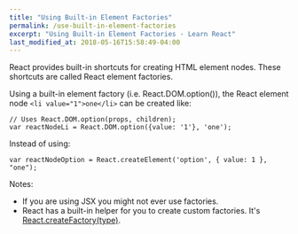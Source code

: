 ```yaml
---
title: "Using Built-in Element Factories"
permalink: /use-built-in-element-factories
excerpt: "Using Built-in Element Factories - Learn React"
last_modified_at: 2018-05-16T15:58:49-04:00
---
```


React provides built-in shortcuts for creating HTML element nodes. These shortcuts are called React element factories.

Using a built-in element factory (i.e. React.DOM.option()), the React element node `<li value="1">one</li>` can be created like:

```
// Uses React.DOM.option(props, children);
var reactNodeLi = React.DOM.option({value: '1'}, 'one');
```

Instead of using:

```
var reactNodeOption = React.createElement('option', { value: 1 }, "one");
```

Notes:

* If you are using JSX you might not ever use factories.
* React has a built-in helper for you to create custom factories. It's [React.createFactory(type)](https://facebook.github.io/react/docs/top-level-api.html#react.createfactory).
